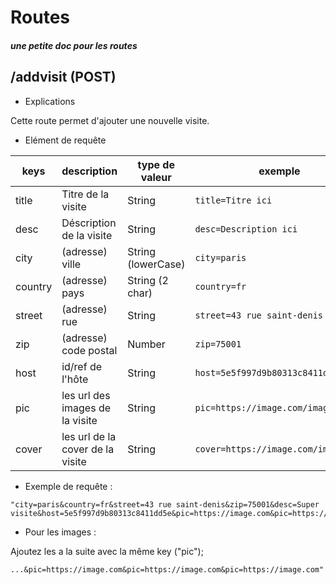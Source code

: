 # Routes
##### une petite doc pour les routes

## /addvisit (POST)
* Explications

Cette route permet d'ajouter une nouvelle visite.

* Elément de requête

|keys|description|type de valeur|exemple|nombre|
|----|----|----|----|----|
|title|Titre de la visite|String|`title=Titre ici`|1|
|desc|Déscription de la visite|String|`desc=Description ici`|1|
|city|(adresse) ville|String (lowerCase)|`city=paris`|1|
|country|(adresse) pays|String (2 char)|`country=fr`|1|
|street|(adresse) rue|String|`street=43 rue saint-denis`|1|
|zip|(adresse) code postal|Number|`zip=75001`|1|
|host|id/ref de l'hôte|String|`host=5e5f997d9b80313c8411dd5e`|1|
|pic|les url des images de la visite|String|`pic=https://image.com/image.png`|1>=|
|cover|les url de la cover de la visite|String|`cover=https://image.com/image.png`|1|


* Exemple de requête :
```
"city=paris&country=fr&street=43 rue saint-denis&zip=75001&desc=Super visite&host=5e5f997d9b80313c8411dd5e&pic=https://image.com&pic=https://image.com"
```

* Pour les images :

Ajoutez les a la suite avec la même key ("pic"); 
```
...&pic=https://image.com&pic=https://image.com&pic=https://image.com"
```
